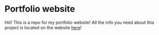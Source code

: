 # Portfolio website
Hiii! This is a repo for my portfolio website! All the info you need about this project is located on the website [here](https://datpengu.github.io/)!
